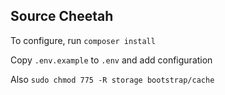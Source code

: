 ## Source Cheetah

To configure, run `composer install`

Copy `.env.example` to `.env` and add configuration

Also `sudo chmod 775 -R storage bootstrap/cache`